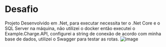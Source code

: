 # Desafio
Projeto Desenvolvido em .Net, para executar necessita ter  o .Net Core e o SQL Server na máquina, não utilizei o docker então executei o Example.Charge.API, configurei a string de conexão de acordo com minha base de dados, utilizei o Swagger para testar as rotas.
![image](https://user-images.githubusercontent.com/37514074/157601662-785c132c-b757-4eaa-9872-02d7e3162f95.png)
